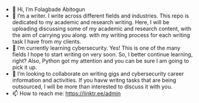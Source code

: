 - 👋 Hi, I’m Folagbade Abitogun
- 👀 I’m a writer. I write across different fields and industries. This repo is dedicated to my academic and research writing. Here, I will be uploading discussing some of my academic and research content, with the aim of carrying you along. with my writing process for each writing task I have from my clients.
- 🌱 I’m currently learning cybersecurity. Yes! This is one of the many fields I hope to start writing on very soon. So, I better continue learning, right? Also, Python got my attention and you can be sure I am going to pick it up.
- 💞️ I’m looking to collaborate on writing gigs and cybersecurity career information and activities. If you havw writng tasks that are being outsourced, I will be more than interested to discuss it with you.
- 📫 How to reach me: https://linktr.ee/admin

<!---
Folagbade15/Folagbade15 is a ✨ special ✨ repository because its `README.md` (this file) appears on your GitHub profile.
You can click the Preview link to take a look at your changes.
--->

